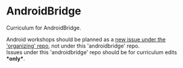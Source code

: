 # AndroidBridge

Curriculum for AndroidBridge.

Android workshops should be planned as a [new issue under the 'organizing' repo](https://github.com/mobilebridge/organizing/issues/new), not under this 'androidbridge' repo.  
Issues under this 'androidbridge' repo should be for curriculum edits **\*only\***.
